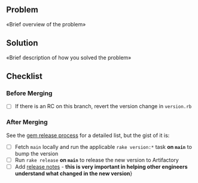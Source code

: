 ## Problem

«Brief overview of the problem»

## Solution

«Brief description of how you solved the problem»

## Checklist

### Before Merging

- [ ] If there is an RC on this branch, revert the version change in `version.rb`

### After Merging

See the [gem release process](https://github.com/stitchfix/eng-wiki/blob/main/technical-topics/updating-gem-versions.md) for a detailed list, but the gist of it is:

- [ ] Fetch `main` locally and run the applicable `rake version:*` task **on `main`** to bump the version
- [ ] Run `rake release` **on `main`** to release the new version to Artifactory
- [ ] Add [release notes](https://github.com/stitchfix/test-gem/releases) - **this is very important in helping other engineers understand what changed in the new version**}
